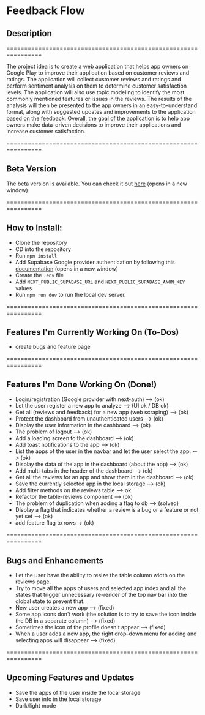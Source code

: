 # Feedback Flow

## Description

================================================================

The project idea is to create a web application that helps app owners on Google Play to improve their application based on customer reviews and ratings.
The application will collect customer reviews and ratings and perform sentiment analysis on them to determine customer satisfaction levels.
The application will also use topic modeling to identify the most commonly mentioned features or issues in the reviews.
The results of the analysis will then be presented to the app owners in an easy-to-understand format, along with suggested updates and improvements to the application based on the feedback.
Overall, the goal of the application is to help app owners make data-driven decisions to improve their applications and increase customer satisfaction.

================================================================

## Beta Version

The beta version is available. You can check it out [here](https://feedback-flow-l3.vercel.app) (opens in a new window).

================================================================

## How to Install:

- Clone the repository
- CD into the repository
- Run `npm install`
- Add Supabase Google provider authentication by following this [documentation](https://supabase.com/docs/guides/auth/social-login/auth-google) (opens in a new window)
- Create the `.env` file
- Add `NEXT_PUBLIC_SUPABASE_URL` and `NEXT_PUBLIC_SUPABASE_ANON_KEY` values
- Run `npm run dev` to run the local dev server.

================================================================

## Features I'm Currently Working On (To-Dos)

- create bugs and feature page


================================================================

## Features I'm Done Working On (Done!)

- Login/registration (Google provider with next-auth) --> (ok)
- Let the user register a new app to analyze --> (UI ok / DB ok)
- Get all (reviews and feedback) for a new app (web scraping) --> (ok)
- Protect the dashboard from unauthenticated users --> (ok)
- Display the user information in the dashboard --> (ok)
- The problem of logout --> (ok)
- Add a loading screen to the dashboard --> (ok)
- Add toast notifications to the app --> (ok)
- List the apps of the user in the navbar and let the user select the app. --> (ok)
- Display the data of the app in the dashboard (about the app) --> (ok)
- Add multi-tabs in the header of the dashboard --> (ok)
- Get all the reviews for an app and show them in the dashboard --> (ok)
- Save the currently selected app in the local storage --> (ok)
- Add filter methods on the reviews table --> ok
- Refactor the table-reviews component --> (ok)
- The problem of duplication when adding a flag to db --> (solved)
- Display a flag that indicates whether a review is a bug or a feature or not yet set --> (ok)
- add feature flag to rows -> (ok)


================================================================

## Bugs and Enhancements

- Let the user have the ability to resize the table column width on the reviews page.
- Try to move all the apps of users and selected app index and all the states that trigger unnecessary re-render of the top nav bar into the global state to prevent that.
- New user creates a new app --> (fixed)
- Some app icons don't work (the solution is to try to save the icon inside the DB in a separate column) --> (fixed)
- Sometimes the icon of the profile doesn't appear --> (fixed)
- When a user adds a new app, the right drop-down menu for adding and selecting apps will disappear --> (fixed)

================================================================

## Upcoming Features and Updates

- Save the apps of the user inside the local storage
- Save user info in the local storage
- Dark/light mode
